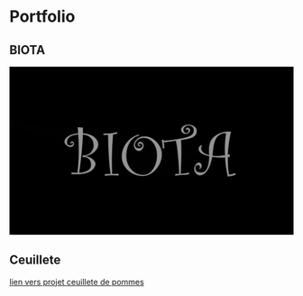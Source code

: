 # Portfolio

## BIOTA
[![image de BIOTA](images/biota.png)](https://www.youtube.com/watch?v=TYIZgZ5-SGg&t=2s)

## Ceuillete 
[lien vers projet ceuillete de pommes](https://etennecharron.github.io/jeu_ceuillete_pomme/)


